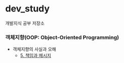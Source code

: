 # dev_study
개발지식 공부 저장소

### 객체지향(OOP: Object-Oriented Programming)
- 객체지향의 사실과 오해
  - [5. 책임과 메시지](https://github.com/Jiyongs/dev_study/blob/master/oop/%EA%B0%9D%EC%B2%B4%EC%A7%80%ED%96%A5%EC%9D%98_%EC%82%AC%EC%8B%A4%EA%B3%BC_%EC%98%A4%ED%95%B4.md)
